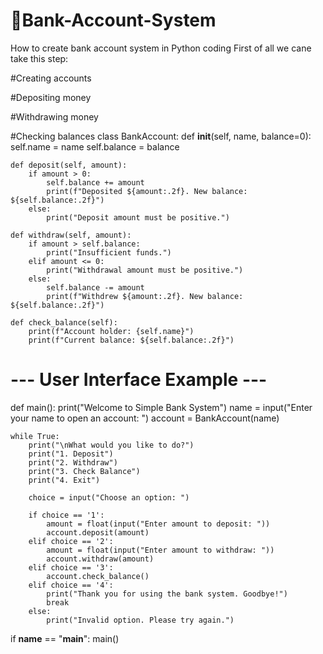 # 🏦Bank-Account-System
How to create bank account system in Python coding
First of all we cane take this step:

#Creating accounts

#Depositing money

#Withdrawing money

#Checking balances
class BankAccount:
    def __init__(self, name, balance=0):
        self.name = name
        self.balance = balance

    def deposit(self, amount):
        if amount > 0:
            self.balance += amount
            print(f"Deposited ${amount:.2f}. New balance: ${self.balance:.2f}")
        else:
            print("Deposit amount must be positive.")

    def withdraw(self, amount):
        if amount > self.balance:
            print("Insufficient funds.")
        elif amount <= 0:
            print("Withdrawal amount must be positive.")
        else:
            self.balance -= amount
            print(f"Withdrew ${amount:.2f}. New balance: ${self.balance:.2f}")

    def check_balance(self):
        print(f"Account holder: {self.name}")
        print(f"Current balance: ${self.balance:.2f}")


# --- User Interface Example ---
def main():
    print("Welcome to Simple Bank System")
    name = input("Enter your name to open an account: ")
    account = BankAccount(name)

    while True:
        print("\nWhat would you like to do?")
        print("1. Deposit")
        print("2. Withdraw")
        print("3. Check Balance")
        print("4. Exit")

        choice = input("Choose an option: ")

        if choice == '1':
            amount = float(input("Enter amount to deposit: "))
            account.deposit(amount)
        elif choice == '2':
            amount = float(input("Enter amount to withdraw: "))
            account.withdraw(amount)
        elif choice == '3':
            account.check_balance()
        elif choice == '4':
            print("Thank you for using the bank system. Goodbye!")
            break
        else:
            print("Invalid option. Please try again.")


if __name__ == "__main__":
    main()


